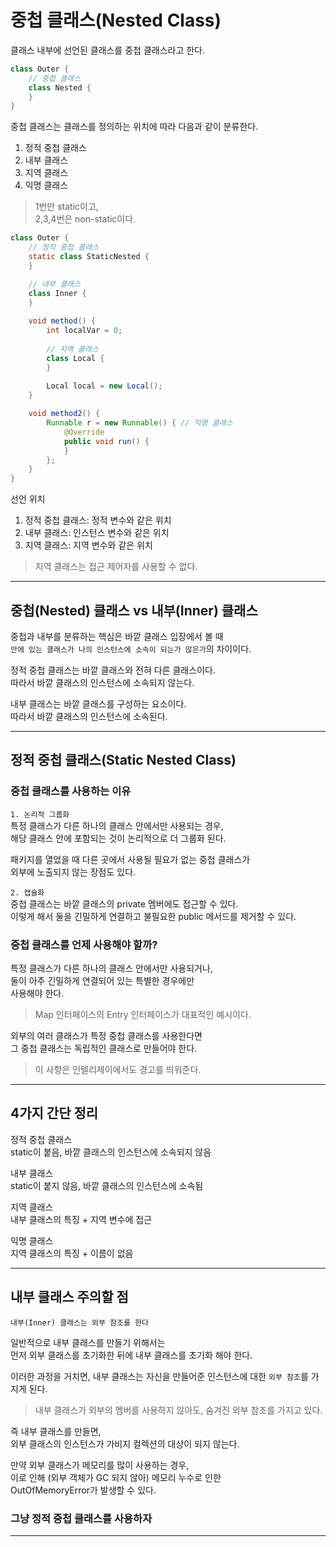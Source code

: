# 중첩 클래스(Nested Class)

클래스 내부에 선언된 클래스를 중첩 클래스라고 한다.

```java
class Outer {
    // 중첩 클래스
    class Nested {
    }
}
```

중첩 클래스는 클래스를 정의하는 위치에 따라 다음과 같이 분류한다.
1. 정적 중첩 클래스
2. 내부 클래스
3. 지역 클래스
4. 익명 클래스

> 1번만 static이고,  
> 2,3,4번은 non-static이다.

```java
class Outer {
    // 정적 중첩 클래스
    static class StaticNested {
    }

    // 내부 클래스
    class Inner {
    }
    
    void method() {
        int localVar = 0;
        
        // 지역 클래스
        class Local {
        }
        
        Local local = new Local();
    }

    void method2() {
        Runnable r = new Runnable() { // 익명 클래스
            @Override
            public void run() {
            }
        };
    }
}
```

선언 위치  
1. 정적 중첩 클래스: 정적 변수와 같은 위치
2. 내부 클래스: 인스턴스 변수와 같은 위치
3. 지역 클래스: 지역 변수와 같은 위치

> 지역 클래스는 접근 제어자를 사용할 수 없다.

---

## 중첩(Nested) 클래스 vs 내부(Inner) 클래스

중첩과 내부를 분류하는 핵심은 바깥 클래스 입장에서 볼 때  
`안에 있는 클래스가 나의 인스턴스에 소속이 되는가 않은가`의 차이이다.

정적 중첩 클래스는 바깥 클래스와 전혀 다른 클래스이다.  
따라서 바깥 클래스의 인스턴스에 소속되지 않는다.

내부 클래스는 바깥 클래스를 구성하는 요소이다.  
따라서 바깥 클래스의 인스턴스에 소속된다.

---

## 정적 중첩 클래스(Static Nested Class)

### 중첩 클래스를 사용하는 이유

`1. 논리적 그룹화`  
특정 클래스가 다른 하나의 클래스 안에서만 사용되는 경우,  
해당 클래스 안에 포함되는 것이 논리적으로 더 그룹화 된다.

패키지를 열었을 때 다른 곳에서 사용될 필요가 없는 중첩 클래스가  
외부에 노출되지 않는 장점도 있다.

`2. 캡슐화`  
중첩 클래스는 바깥 클래스의 private 멤버에도 접근할 수 있다.  
이렇게 해서 둘을 긴밀하게 연결하고 불필요한 public 메서드를 제거할 수 있다.

### 중첩 클래스를 언제 사용해야 할까?

특정 클래스가 다른 하나의 클래스 안에서만 사용되거나,  
둘이 아주 긴밀하게 연결되어 있는 특별한 경우에만  
사용해야 한다.

> Map 인터페이스의 Entry 인터페이스가 대표적인 예시이다.

외부의 여러 클래스가 특정 중첩 클래스를 사용한다면  
그 중첩 클래스는 독립적인 클래스로 만들어야 한다.

> 이 사항은 인텔리제이에서도 경고를 띄워준다.

---

## 4가지 간단 정리

정적 중첩 클래스  
static이 붙음, 바깥 클래스의 인스턴스에 소속되지 않음

내부 클래스  
static이 붙지 않음, 바깥 클래스의 인스턴스에 소속됨

지역 클래스  
내부 클래스의 특징 + 지역 변수에 접근

익명 클래스  
지역 클래스의 특징 + 이름이 없음

---

## 내부 클래스 주의할 점

`내부(Inner) 클래스는 외부 참조를 한다`  

일반적으로 내부 클래스를 만들기 위해서는  
먼저 외부 클래스를 초기화한 뒤에 내부 클래스를 초기화 해야 한다.

이러한 과정을 거치면, 내부 클래스는 자신을 만들어준 인스턴스에 대한 `외부 참조`를 가지게 된다.

> 내부 클래스가 외부의 멤버를 사용하지 않아도, 숨겨진 외부 참조를 가지고 있다.

즉 내부 클래스를 만들면,  
외부 클래스의 인스턴스가 가비지 컬렉션의 대상이 되지 않는다.

만약 외부 클래스가 메모리를 많이 사용하는 경우,  
이로 인해 (외부 객체가 GC 되지 않아) 메모리 누수로 인한  
OutOfMemoryError가 발생할 수 있다.

### 그냥 정적 중첩 클래스를 사용하자

---